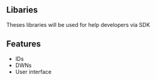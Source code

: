 ## Libaries

Theses libraries will be used for help developers via SDK

## Features

-  IDs
-  DWNs
-  User interface
